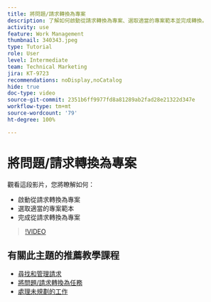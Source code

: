 ```yaml
---
title: 將問題/請求轉換為專案
description: 了解如何啟動從請求轉換為專案、選取適當的專案範本並完成轉換。
activity: use
feature: Work Management
thumbnail: 340343.jpeg
type: Tutorial
role: User
level: Intermediate
team: Technical Marketing
jira: KT-9723
recommendations: noDisplay,noCatalog
hide: true
doc-type: video
source-git-commit: 2351b6ff9977fd8a81289ab2fad28e21322d347e
workflow-type: tm+mt
source-wordcount: '79'
ht-degree: 100%

---
```


# 將問題/請求轉換為專案

觀看這段影片，您將瞭解如何：

* 啟動從請求轉換為專案
* 選取適當的專案範本
* 完成從請求轉換為專案

>[!VIDEO](https://video.tv.adobe.com/v/340343/?quality=12&learn=on)


## 有關此主題的推薦教學課程

* [尋找和管理請求](/help/manage-work/issues-requests/find-requests.md)
* [將問題/請求轉換為任務](/help/manage-work/issues-requests/convert-issues-to-other-work-items.md)
* [處理未規劃的工作](/help/manage-work/issues-requests/handle-unplanned-work.md)

